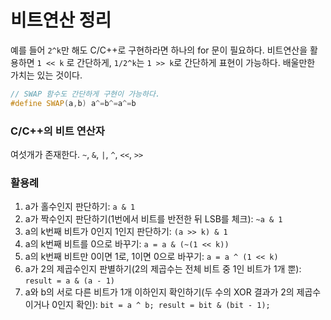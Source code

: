 # 비트연산 정리

예를 들어 `2^k`만 해도 C/C++로 구현하라면 하나의 for 문이 필요하다. 비트연산을 활용하면 `1 << k` 로 간단하게, `1/2^k`는 `1 >> k`로 간단하게 표현이 가능하다. 배울만한 가치는 있는 것이다.

```cpp
// SWAP 함수도 간단하게 구현이 가능하다.
#define SWAP(a,b) a^=b^=a^=b
```

### C/C++의 비트 연산자

여섯개가 존재한다. `~`, `&`, `|`, `^`, `<<`, `>>`

### 활용례

1. a가 홀수인지 판단하기: `a & 1`
2. a가 짝수인지 판단하기(1번에서 비트를 반전한 뒤 LSB를 체크): `~a & 1`
3. a의 k번째 비트가 0인지 1인지 판단하기: `(a >> k) & 1`
4. a의 k번째 비트를 0으로 바꾸기: `a = a & (~(1 << k))`
5. a의 k번째 비트만 0이면 1로, 1이면 0으로 바꾸기: `a = a ^ (1 << k)`
6. a가 2의 제곱수인지 판별하기(2의 제곱수는 전체 비트 중 1인 비트가 1개 뿐): `result = a & (a - 1)`
7. a와 b의 서로 다른 비트가 1개 이하인지 확인하기(두 수의 XOR 결과가 2의 제곱수이거나 0인지 확인): `bit = a ^ b; result = bit & (bit - 1);`
